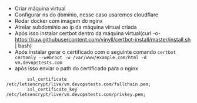 - Criar máquina virtual
- Configurar ns do domínio, nesse caso usaremos cloudflare 
- Rodar docker com imagem do nginx
- Atrelar subdomínio ao ip da máquina virtual criada
- Após isso instalar certbot dentro da máquina virtual(curl -o- https://raw.githubusercontent.com/vinyll/certbot-install/master/install.sh | bash)
- Após instalar gerar o certificado com o seguinte comando `certbot certonly --webroot -w /var/www/example.com/html -d vm.devopstests.com`
- após isso enviar o path do certificado para o nginx 
```
        ssl_certificate /etc/letsencrypt/live/vm.devopstests.com/fullchain.pem;
        ssl_certificate_key /etc/letsencrypt/live/vm.devopstests.com/privkey.pem;
```
